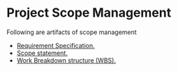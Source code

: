# Project Scope Management
Following are artifacts of scope management
- [Requirement Specification.](https://github.com/ravikumaratluri/project-management-team-06/blob/master/docs/Project%20Scope%20Management/requirement-specifications.md "Requirement Specification")
- [Scope statement.](https://github.com/ravikumaratluri/project-management-team-06/blob/master/docs/Project%20Scope%20Management/scope-statement.md "Scope Statement")
- [Work Breakdown structure (WBS).](https://github.com/ravikumaratluri/project-management-team-06/blob/master/docs/Project%20Scope%20Management/work-breakdown-structure.png "Work Breakdown Structure")

